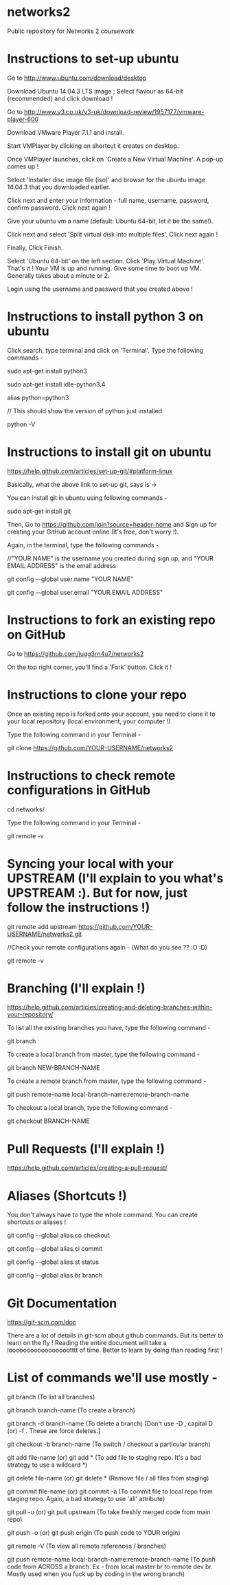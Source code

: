 # networks2
Public repository for Networks 2 coursework

# Instructions to set-up ubuntu
Go to http://www.ubuntu.com/download/desktop 

Download Ubuntu 14.04.3 LTS image ; Select flavour as 64-bit (recommended) and click download !

Go to http://www.v3.co.uk/v3-uk/download-review/1957177/vmware-player-600

Download VMware Player 7.1.1 and install.

Start VMPlayer by clicking on shortcut it creates on desktop.

Once VMPlayer launches, click on 'Create a New Virtual Machine'. A pop-up comes up !

Select 'Installer disc image file (iso)' and browse for the ubuntu image 14.04.3 that you downloaded earlier.

Click next and enter your information - full name, username, password, confirm password. Click next again !

Give your ubuntu vm a name (default: Ubuntu 64-bit, let it be the same!).

Click next and select 'Split virtual disk into multiple files'. Click next again !

Finally, Click Finish.

Select 'Ubuntu 64-bit' on the left section. Click 'Play Virtual Machine'. That's it ! Your VM is up and running. Give some time to boot up VM. Generally takes about a minute or 2.

Login using the username and password that you created above !

# Instructions to install python 3 on ubuntu 
Click search, type terminal and click on 'Terminal'. Type the following commands -

sudo apt-get install python3 

sudo apt-get install idle-python3.4

alias python=python3 

// This should show the version of python just installed

python -V 

# Instructions to install git on ubuntu 

https://help.github.com/articles/set-up-git/#platform-linux

Basically, what the above link to set-up git, says is ->

You can install git in ubuntu using following commands -

sudo apt-get install git

Then, Go to https://github.com/join?source=header-home
and Sign up for creating your GitHub account online (It's free, don't worry !).

Again, in the terminal, type the following commands -

//"YOUR NAME" is the username you created during sign up, and "YOUR EMAIL ADDRESS" is the email address

git config --global user.name "YOUR NAME"

git config --global user.email "YOUR EMAIL ADDRESS"

# Instructions to fork an existing repo on GitHub

Go to https://github.com/jugg3rn4u7/networks2 

On the top right corner, you'll find a 'Fork' button. Click it !

# Instructions to clone your repo

Once an existing repo is forked onto your account, you need to clone it to your local repository (local environment, your computer !)

Type the following command in your Terminal -

git clone https://github.com/YOUR-USERNAME/networks2

# Instructions to check remote configurations in GitHub

cd networks/

Type the following command in your Terminal -

git remote -v

# Syncing your local with your UPSTREAM (I'll explain to you what's UPSTREAM :). But for now, just follow the instructions !)

git remote add upstream https://github.com/YOUR-USERNAME/networks2.git

//Check your remote configurations again - (What do you see ?? :O :D)

git remote -v

# Branching (I'll explain !)

https://help.github.com/articles/creating-and-deleting-branches-within-your-repository/

To list all the existing branches you have, type the following command -

git branch

To create a local branch from master, type the following command -

git branch NEW-BRANCH-NAME

To create a remote branch from master, type the following command -

git push remote-name local-branch-name:remote-branch-name

To checkout a local branch, type the following command -

git checkout BRANCH-NAME

# Pull Requests (I'll explain !)

https://help.github.com/articles/creating-a-pull-request/

# Aliases (Shortcuts !)

You don't always have to type the whole command. You can create shortcuts or aliases !

git config --global alias.co checkout

git config --global alias.ci commit

git config --global alias.st status

git config --global alias.br branch

# Git Documentation

https://git-scm.com/doc

There are a lot of details in git-scm about github commands. But its better to learn on the fly ! Reading the entire document will take a loooooooooooooooootttt of time. Better to learn by doing than reading first !  

# List of commands we'll use mostly -

git branch (To list all branches)

git branch branch-name (To create a branch)

git branch -d branch-name (To delete a branch) [Don't use -D , capital D (or) -f . These are force deletes.]

git checkout -b branch-name (To switch / checkout a particular branch)

git add file-name (or) git add * (To add file to staging repo. It's a bad strategy to use a wildcard *) 

git delete file-name (or) git delete * (Remove file / all files from staging)

git commit file-name (or) git commit -a (To commit file to local repo from staging repo. Again, a bad strategy to use 'all' attribute)

git pull -u (or) git pull upstream (To take freshly merged code from main repo)

git push -o (or) git push origin (To push code to YOUR origin)

git remote -V (To view all remote references / branches)

git push remote-name local-branch-name:remote-branch-name (To push code from ACROSS a branch. Ex - from local master br to remote dev br. Mostly used when you fuck up by coding in the wrong branch)













